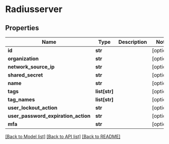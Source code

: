 # Radiusserver

## Properties
Name | Type | Description | Notes
------------ | ------------- | ------------- | -------------
**id** | **str** |  | [optional] 
**organization** | **str** |  | [optional] 
**network_source_ip** | **str** |  | [optional] 
**shared_secret** | **str** |  | [optional] 
**name** | **str** |  | [optional] 
**tags** | **list[str]** |  | [optional] 
**tag_names** | **list[str]** |  | [optional] 
**user_lockout_action** | **str** |  | [optional] 
**user_password_expiration_action** | **str** |  | [optional] 
**mfa** | **str** |  | [optional] 

[[Back to Model list]](../README.md#documentation-for-models) [[Back to API list]](../README.md#documentation-for-api-endpoints) [[Back to README]](../README.md)


